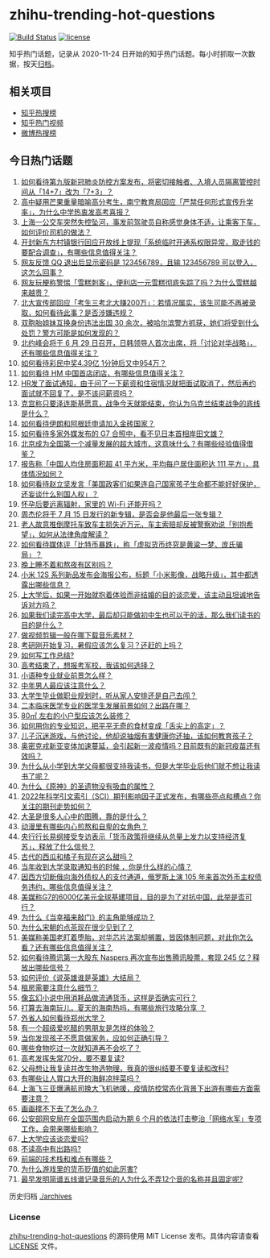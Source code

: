 # zhihu-trending-hot-questions

[![Build Status](https://github.com/justjavac/zhihu-trending-hot-questions/workflows/ci/badge.svg?branch=master)](https://github.com/justjavac/zhihu-trending-hot-questions/actions)
[![license](https://img.shields.io/github/license/justjavac/zhihu-trending-hot-questions)](https://github.com/justjavac/zhihu-trending-hot-questions/blob/master/LICENSE)

知乎热门话题，记录从 2020-11-24 日开始的知乎热门话题。每小时抓取一次数据，按天[归档](./archives)。

## 相关项目

- [知乎热搜榜](https://github.com/justjavac/zhihu-trending-top-search)
- [知乎热门视频](https://github.com/justjavac/zhihu-trending-hot-video)
- [微博热搜榜](https://github.com/justjavac/weibo-trending-hot-search)

## 今日热门话题

<!-- BEGIN -->
<!-- 最后更新时间 Wed Jun 29 2022 01:15:27 GMT+0800 (China Standard Time) -->

1. [如何看待第九版新冠肺炎防控方案发布，将密切接触者、入境人员隔离管控时间从「14+7」改为「7+3」？](https://www.zhihu.com/question/540334617)
1. [高中疑用芒果重量暗喻高分考生，南宁教育局回应「严禁任何形式宣传升学率」，为什么中学热衷发高考喜报？](https://www.zhihu.com/question/540292171)
1. [上海一公交车突然失控坠河，事发前驾驶员自称感觉身体不适，让乘客下车，如何评价司机的做法？](https://www.zhihu.com/question/540318317)
1. [开封新东方村镇银行回应开放线上提现「系统临时开通系权限异常，取走钱的要配合调查」，有哪些信息值得关注？](https://www.zhihu.com/question/540020832)
1. [网友反馈 QQ 退出后显示密码是 123456789，且输 123456789 可以登入，这怎么回事？](https://www.zhihu.com/question/540412868)
1. [网友玩梗称警惕「雪糕刺客」，便利店一元雪糕彻底失踪了吗？为什么雪糕越来越贵？](https://www.zhihu.com/question/540326675)
1. [北大宣传部回应「考生三考北大赚200万」：若情况属实，该生可能不再被录取，如何看待此事？是否涉嫌违规？](https://www.zhihu.com/question/540334854)
1. [双胞胎姐妹互换身份违法出国 30 余次，被哈尔滨警方抓获，她们将受到什么处罚？警方可能是如何发现的？](https://www.zhihu.com/question/540164568)
1. [北约峰会将于 6 月 29 日召开，日韩领导人首次出席，将「讨论对华战略」，还有哪些信息值得关注？](https://www.zhihu.com/question/540038919)
1. [如何看待彩民中奖4.39亿 1分钟后又中954万？](https://www.zhihu.com/question/540270844)
1. [如何看待 HM 中国首店闭店，有哪些信息值得关注？](https://www.zhihu.com/question/540292611)
1. [HR发了面试通知，由于问了一下薪资和住宿情况就把面试取消了，然后再约面试就不回复了，是不该问薪资吗？](https://www.zhihu.com/question/533732034)
1. [克宫称只要泽连斯基愿意，战争今天就能结束，你认为乌克兰结束战争的底线是什么？](https://www.zhihu.com/question/540398160)
1. [如何看待伊朗和阿根廷申请加入金砖国家？](https://www.zhihu.com/question/540300351)
1. [如何看待多家外媒发布的 G7 合照中，看不见日本首相岸田文雄？](https://www.zhihu.com/question/540315107)
1. [北京成为全国第一个减量发展的超大城市，这意味什么？有哪些经验值得借鉴？](https://www.zhihu.com/question/540164602)
1. [报告称「中国人均住房面积超 41 平方米，平均每户居住面积达 111 平方」，具体情况如何？](https://www.zhihu.com/question/539293309)
1. [如何看待赵立坚发言「美国政客们如果连自己国家孩子生命都不能好好保护，还妄谈什么别国人权」？](https://www.zhihu.com/question/540136495)
1. [怀孕后要远离辐射，家里的 Wi-Fi 还能开吗？](https://www.zhihu.com/question/535620131)
1. [周杰伦将于 7 月 15 日发行的新专辑，是否会是他最后一张专辑？](https://www.zhihu.com/question/538713686)
1. [老人故意推倒摩托车致车主损失近万元，车主索赔却反被警察劝说「别抱希望」，如何从法律角度解读？](https://www.zhihu.com/question/540297604)
1. [如何看待媒体评「比特币暴跌」，称「虚拟货币终究是黄粱一梦、庞氏骗局」？](https://www.zhihu.com/question/540128033)
1. [晚上睡不着和熬夜有区别吗？](https://www.zhihu.com/question/321319806)
1. [小米 12S 系列新品发布会海报公布，标题「小米影像，战略升级」，其中都透露出哪些信息？](https://www.zhihu.com/question/540286614)
1. [上大学后，如果一开始就抱着体验而非结婚的目的谈恋爱，该主动且坦诚地告诉对方吗？](https://www.zhihu.com/question/539985434)
1. [如果我们读完高中大学，最后却只能做初中生也可以干的活，那么我们读书的目的是什么？](https://www.zhihu.com/question/540156135)
1. [做视频剪辑一般在哪下载音乐素材？](https://www.zhihu.com/question/34980840)
1. [考研刚开始复习，暑假应该怎么复习？还赶的上吗？](https://www.zhihu.com/question/466338427)
1. [如何写工作总结?](https://www.zhihu.com/question/334233083)
1. [高考结束了，想报考军校，我该如何选择？](https://www.zhihu.com/question/30882143)
1. [小语种专业就业前景怎么样？](https://www.zhihu.com/question/20295748)
1. [中年男人最应该注意什么？](https://www.zhihu.com/question/509728556)
1. [大学生毕业做职业规划时，听从家人安排还是自己去闯？](https://www.zhihu.com/question/537986325)
1. [二本临床医学专业的医学生发展前景如何？出路在哪？](https://www.zhihu.com/question/368279194)
1. [80㎡ 左右的小户型应该怎么装修？](https://www.zhihu.com/question/454762497)
1. [如何用你的专业知识，把平平无奇的食材变成「舌尖上的高定」？](https://www.zhihu.com/question/540283223)
1. [儿子沉迷游戏，与他讨论，他却说抽烟有害健康你还抽，该如何教育孩子？](https://www.zhihu.com/question/477388387)
1. [奥密克戎新亚变体加速蔓延，会引起新一波疫情吗？目前既有的新冠疫苗还有效吗？](https://www.zhihu.com/question/540316238)
1. [为什么从小学到大学父母都很支持我读书，但是大学毕业后他们就不想让我读书了呢？](https://www.zhihu.com/question/540091088)
1. [为什么《原神》的圣遗物没有吸血的属性？](https://www.zhihu.com/question/494903821)
1. [2022年科学引文索引（SCI）期刊影响因子正式发布，有哪些亮点和槽点？你关注的期刊走势如何？](https://www.zhihu.com/question/540332440)
1. [大圣是很多人心中的图腾，靠的是什么？](https://www.zhihu.com/question/539184099)
1. [动漫里有哪些内心煎熬和自卑的女角色？](https://www.zhihu.com/question/492543162)
1. [央行行长易纲接受专访表示「货币政策将继续从总量上发力以支持经济复苏」，释放了什么信号？](https://www.zhihu.com/question/540159013)
1. [古代的西瓜和橘子有现在这么甜吗？](https://www.zhihu.com/question/263494631)
1. [当年收到大学录取通知书的时候 ，你是什么样的心情？](https://www.zhihu.com/question/540031562)
1. [因西方切断俄向海外债权人的支付通道，俄罗斯上演 105 年来首次外币主权债务违约，哪些信息值得关注？](https://www.zhihu.com/question/540082044)
1. [美媒称G7的6000亿美元全球基建项目，目的是为了对抗中国，此举是否可行？](https://www.zhihu.com/question/540275697)
1. [为什么《当幸福来敲门》的主角能够成功？](https://www.zhihu.com/question/29920848)
1. [为什么宋朝的点茶现在很少见到了？](https://www.zhihu.com/question/536990892)
1. [美媒称美国老盯着堕胎，对华芯片法案却搁置，皆因体制问题，对此你怎么看？还有哪些信息值得关注？](https://www.zhihu.com/question/540106948)
1. [如何看待腾讯第一大股东 Naspers 再次宣布出售腾讯股票，套现 245 亿？释放出哪些信号？](https://www.zhihu.com/question/540124870)
1. [如何评价《说英雄谁是英雄》大结局？](https://www.zhihu.com/question/540168520)
1. [租房需要注意什么细节？](https://www.zhihu.com/question/273614571)
1. [像玄幻小说中用消耗品做流通货币，这样是否确实可行？](https://www.zhihu.com/question/51480865)
1. [打算去海南玩儿，夏天的海南热吗，有哪些旅行攻略分享 ？](https://www.zhihu.com/question/536440785)
1. [外省人如何看待郑州大学？](https://www.zhihu.com/question/299738306)
1. [有一个超级爱吃醋的男朋友是怎样的体验？](https://www.zhihu.com/question/40510958)
1. [当你发现孩子不愿意做家务，应如何正确引导？](https://www.zhihu.com/question/537794783)
1. [哪些食物吃过一次就知道再不会吃了？](https://www.zhihu.com/question/31569563)
1. [高考发挥失常70分，要不要复读?](https://www.zhihu.com/question/540267010)
1. [父母想让我复读并改生物选物理，我真的很纠结要不要复读和改科?](https://www.zhihu.com/question/540251958)
1. [有哪些让人胃口大开的海鲜凉拌菜吗？](https://www.zhihu.com/question/539171226)
1. [上海飞三亚爆满航司换大飞机驰援，疫情防控常态化背景下出游有哪些方面需要注意？](https://www.zhihu.com/question/540154517)
1. [画画撑不下去了怎么办？](https://www.zhihu.com/question/417567070)
1. [公安部网安局在全国范围内启动为期 6 个月的依法打击整治「网络水军」专项工作，会带来哪些影响？](https://www.zhihu.com/question/540029178)
1. [上大学应该谈恋爱吗?](https://www.zhihu.com/question/539873677)
1. [不读高中有出路吗?](https://www.zhihu.com/question/536682963)
1. [前端的技术栈和难点有哪些？](https://www.zhihu.com/question/536221979)
1. [为什么游戏里的货币贬值的如此厉害?](https://www.zhihu.com/question/534764157)
1. [最早发明简谱五线谱记录音乐的人为什么不弄12个音的名称并且固定呢?](https://www.zhihu.com/question/519053552)

<!-- END -->

历史归档 [./archives](./archives)

### License

[zhihu-trending-hot-questions](https://github.com/justjavac/zhihu-trending-hot-questions)
的源码使用 MIT License 发布。具体内容请查看 [LICENSE](./LICENSE) 文件。
